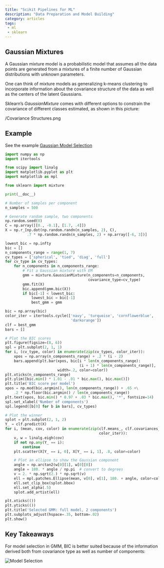 ```yaml
---
title: "Scikit Pipelines for ML"
description: "Data Preparation and Model Building"
category: articles
tags:
 - ml
 - sklearn
---
```


## Gaussian Mixtures
A Gaussian mixture model is a probabilistic model that assumes all the data points are generated from a mixtures of a finite number of Gaussian distributions with unknown parameters. 

One can think of mixture models as generalizing k-means clustering to incorporate information about the covariance structure of the data as well as the centers of the latent Gaussians.

Sklearn’s *GaussianMixture* comes with different options to constrain the covariance of different classes estimated, as shown in this picture:

/Covariance Structures.png

## Example
See the example [Gaussian Model Selection](https://scikit-learn.org/stable/auto_examples/mixture/plot_gmm_selection.html#sphx-glr-auto-examples-mixture-plot-gmm-selection-py)

```python
import numpy as np
import itertools

from scipy import linalg
import matplotlib.pyplot as plt
import matplotlib as mpl

from sklearn import mixture

print(__doc__)

# Number of samples per component
n_samples = 500

# Generate random sample, two components
np.random.seed(0)
C = np.array([[0., -0.1], [1.7, .4]])
X = np.r_[np.dot(np.random.randn(n_samples, 2), C),
          .7 * np.random.randn(n_samples, 2) + np.array([-6, 3])]

lowest_bic = np.infty
bic = []
n_components_range = range(1, 7)
cv_types = ['spherical', 'tied', 'diag', 'full']
for cv_type in cv_types:
    for n_components in n_components_range:
        # Fit a Gaussian mixture with EM
        gmm = mixture.GaussianMixture(n_components=n_components,
                                      covariance_type=cv_type)
        gmm.fit(X)
        bic.append(gmm.bic(X))
        if bic[-1] < lowest_bic:
            lowest_bic = bic[-1]
            best_gmm = gmm

bic = np.array(bic)
color_iter = itertools.cycle(['navy', 'turquoise', 'cornflowerblue',
                              'darkorange'])
clf = best_gmm
bars = []

# Plot the BIC scores
plt.figure(figsize=(8, 6))
spl = plt.subplot(2, 1, 1)
for i, (cv_type, color) in enumerate(zip(cv_types, color_iter)):
    xpos = np.array(n_components_range) + .2 * (i - 2)
    bars.append(plt.bar(xpos, bic[i * len(n_components_range):
                                  (i + 1) * len(n_components_range)],
                        width=.2, color=color))
plt.xticks(n_components_range)
plt.ylim([bic.min() * 1.01 - .01 * bic.max(), bic.max()])
plt.title('BIC score per model')
xpos = np.mod(bic.argmin(), len(n_components_range)) + .65 +\
    .2 * np.floor(bic.argmin() / len(n_components_range))
plt.text(xpos, bic.min() * 0.97 + .03 * bic.max(), '*', fontsize=14)
spl.set_xlabel('Number of components')
spl.legend([b[0] for b in bars], cv_types)

# Plot the winner
splot = plt.subplot(2, 1, 2)
Y_ = clf.predict(X)
for i, (mean, cov, color) in enumerate(zip(clf.means_, clf.covariances_,
                                           color_iter)):
    v, w = linalg.eigh(cov)
    if not np.any(Y_ == i):
        continue
    plt.scatter(X[Y_ == i, 0], X[Y_ == i, 1], .8, color=color)

    # Plot an ellipse to show the Gaussian component
    angle = np.arctan2(w[0][1], w[0][0])
    angle = 180. * angle / np.pi  # convert to degrees
    v = 2. * np.sqrt(2.) * np.sqrt(v)
    ell = mpl.patches.Ellipse(mean, v[0], v[1], 180. + angle, color=color)
    ell.set_clip_box(splot.bbox)
    ell.set_alpha(.5)
    splot.add_artist(ell)

plt.xticks(())
plt.yticks(())
plt.title('Selected GMM: full model, 2 components')
plt.subplots_adjust(hspace=.35, bottom=.02)
plt.show()
```

## Key Takeaways

For model selection in GMM, BIC is better suited because of the information derived both from covariance type as well as number of components:

![Model Selection](https://scikit-learn.org/stable/_images/sphx_glr_plot_gmm_selection_001.png)